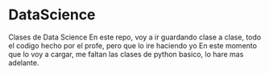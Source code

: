 # DataScience
Clases de Data Science
En este repo, voy a ir guardando clase a clase, todo el codigo hecho por el profe, pero que lo ire haciendo yo
En este momento que lo voy a cargar, me faltan las clases de python basico, lo hare mas adelante.
